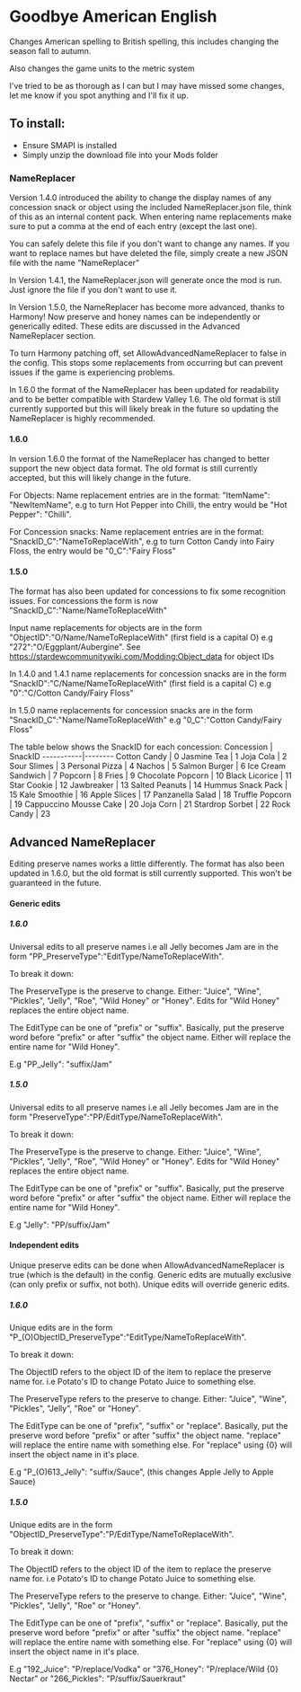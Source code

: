 # Goodbye American English #

Changes American spelling to British spelling, this includes changing the season fall to autumn.

Also changes the game units to the metric system

I've tried to be as thorough as I can but I may have missed some changes, let me know if you spot anything and I'll fix it up.

## To install: ##
- Ensure SMAPI is installed
- Simply unzip the download file into your Mods folder

### NameReplacer ###
Version 1.4.0 introduced the ability to change the display names of any concession snack or object using the included NameReplacer.json file, think of this as an internal content pack. When entering name replacements make sure to put a comma at the end of each entry (except the last one). 

You can safely delete this file if you don't want to change any names. If you want to replace names but have deleted the file, simply create a new JSON file with the name "NameReplacer"

In Version 1.4.1, the NameReplacer.json will generate once the mod is run. Just ignore the file if you don't want to use it.

In Version 1.5.0, the NameReplacer has become more advanced, thanks to Harmony! Now preserve and honey names can be independently or generically edited. These edits are discussed in the Advanced NameReplacer section. 

To turn Harmony patching off, set AllowAdvancedNameReplacer to false in the config. This stops some replacements from occurring but can prevent issues if the game is experiencing problems.

In 1.6.0 the format of the NameReplacer has been updated for readability and to be better compatible with Stardew Valley 1.6. The old format is still currently supported but this will likely break in the future so updating the NameReplacer is highly recommended.
#### 1.6.0 ####
In version 1.6.0 the format of the NameReplacer has changed to better support the new object data format. The old format is still currently accepted, but this will likely change in the future.

For Objects: Name replacement entries are in the format: "ItemName": "NewItemName", e.g to turn Hot Pepper into Chilli, the entry would be "Hot Pepper": "Chilli".

For Concession snacks: Name replacement entries are in the format: "SnackID_C":"NameToReplaceWith", e.g to turn Cotton Candy into Fairy Floss, the entry would be "0_C":"Fairy Floss"

#### 1.5.0 ####

The format has also been updated for concessions to fix some recognition issues. For concessions the form is now "SnackID_C":"Name/NameToReplaceWith"

Input name replacements for objects are in the form "ObjectID":"O/Name/NameToReplaceWith" (first field is a capital O) e.g "272":"O/Eggplant/Aubergine". See https://stardewcommunitywiki.com/Modding:Object_data for object IDs

In 1.4.0 and 1.4.1 name replacements for concession snacks are in the form "SnackID":"C/Name/NameToReplaceWith" (first field is a capital C) e.g "0":"C/Cotton Candy/Fairy Floss"

In 1.5.0 name replacements for concession snacks are in the form "SnackID_C":"Name/NameToReplaceWith" e.g "0_C":"Cotton Candy/Fairy Floss"

The table below shows the SnackID for each concession:
Concession | SnackID
-----------|--------
Cotton Candy | 0
Jasmine Tea | 1
Joja Cola | 2
Sour Slimes | 3
Personal Pizza | 4
Nachos | 5
Salmon Burger | 6
Ice Cream Sandwich | 7
Popcorn | 8
Fries | 9
Chocolate Popcorn | 10
Black Licorice | 11
Star Cookie | 12
Jawbreaker | 13
Salted Peanuts | 14
Hummus Snack Pack | 15
Kale Smoothie | 16
Apple Slices | 17
Panzanella Salad | 18
Truffle Popcorn | 19
Cappuccino Mousse Cake | 20
Joja Corn | 21
Stardrop Sorbet | 22
Rock Candy | 23

## Advanced NameReplacer ##

Editing preserve names works a little differently. The format has also been updated in 1.6.0, but the old format is still currently supported. This won't be guaranteed in the future.

#### Generic edits ####

##### 1.6.0 #####
Universal edits to all preserve names i.e all Jelly becomes Jam are in the form "PP_PreserveType":"EditType/NameToReplaceWith".

To break it down:

The PreserveType is the preserve to change. Either: "Juice", "Wine", "Pickles", "Jelly", "Roe", "Wild Honey" or "Honey". Edits for "Wild Honey" replaces the entire object name.

The EditType can be one of "prefix" or "suffix". Basically, put the preserve word before "prefix" or after "suffix" the object name. Either will replace the entire name for "Wild Honey".

E.g "PP_Jelly": "suffix/Jam"

##### 1.5.0 #####

Universal edits to all preserve names i.e all Jelly becomes Jam are in the form "PreserveType":"PP/EditType/NameToReplaceWith".

To break it down:

The PreserveType is the preserve to change. Either: "Juice", "Wine", "Pickles", "Jelly", "Roe", "Wild Honey" or "Honey". Edits for "Wild Honey" replaces the entire object name.

The EditType can be one of "prefix" or "suffix". Basically, put the preserve word before "prefix" or after "suffix" the object name. Either will replace the entire name for "Wild Honey".

E.g "Jelly": "PP/suffix/Jam"

#### Independent edits ####

Unique preserve edits can be done when AllowAdvancedNameReplacer is true (which is the default) in the config. 
Generic edits are mutually exclusive (can only prefix or suffix, not both). Unique edits will override generic edits.

##### 1.6.0 #####
Unique edits are in the form "P_(O)ObjectID_PreserveType":"EditType/NameToReplaceWith".

To break it down:

The ObjectID refers to the object ID of the item to replace the preserve name for. i.e Potato's ID to change Potato Juice to something else.

The PreserveType refers to the preserve to change. Either: "Juice", "Wine", "Pickles", "Jelly", "Roe" or "Honey".

The EditType can be one of "prefix", "suffix" or "replace". Basically, put the preserve word before "prefix" or after "suffix" the object name. "replace" will replace the entire name with something else. For "replace" using {0} will insert the object name in it's place.

E.g "P_(O)613_Jelly": "suffix/Sauce", (this changes Apple Jelly to Apple Sauce)

##### 1.5.0 #####

Unique edits are in the form "ObjectID_PreserveType":"P/EditType/NameToReplaceWith".

To break it down:

The ObjectID refers to the object ID of the item to replace the preserve name for. i.e Potato's ID to change Potato Juice to something else.

The PreserveType refers to the preserve to change. Either: "Juice", "Wine", "Pickles", "Jelly", "Roe" or "Honey".

The EditType can be one of "prefix", "suffix" or "replace". Basically, put the preserve word before "prefix" or after "suffix" the object name. "replace" will replace the entire name with something else. For "replace" using {0} will insert the object name in it's place.

E.g "192_Juice": "P/replace/Vodka" or "376_Honey": "P/replace/Wild {0} Nectar" or "266_Pickles": "P/suffix/Sauerkraut"





